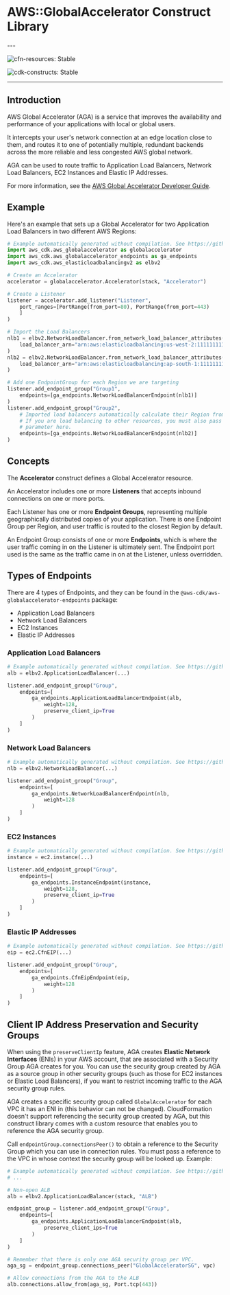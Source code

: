 # AWS::GlobalAccelerator Construct Library

<!--BEGIN STABILITY BANNER-->---


![cfn-resources: Stable](https://img.shields.io/badge/cfn--resources-stable-success.svg?style=for-the-badge)

![cdk-constructs: Stable](https://img.shields.io/badge/cdk--constructs-stable-success.svg?style=for-the-badge)

---
<!--END STABILITY BANNER-->

## Introduction

AWS Global Accelerator (AGA) is a service that improves the availability and
performance of your applications with local or global users.

It intercepts your user's network connection at an edge location close to
them, and routes it to one of potentially multiple, redundant backends across
the more reliable and less congested AWS global network.

AGA can be used to route traffic to Application Load Balancers, Network Load
Balancers, EC2 Instances and Elastic IP Addresses.

For more information, see the [AWS Global
Accelerator Developer Guide](https://docs.aws.amazon.com/AWSCloudFormation/latest/UserGuide/AWS_GlobalAccelerator.html).

## Example

Here's an example that sets up a Global Accelerator for two Application Load
Balancers in two different AWS Regions:

```python
# Example automatically generated without compilation. See https://github.com/aws/jsii/issues/826
import aws_cdk.aws_globalaccelerator as globalaccelerator
import aws_cdk.aws_globalaccelerator_endpoints as ga_endpoints
import aws_cdk.aws_elasticloadbalancingv2 as elbv2

# Create an Accelerator
accelerator = globalaccelerator.Accelerator(stack, "Accelerator")

# Create a Listener
listener = accelerator.add_listener("Listener",
    port_ranges=[PortRange(from_port=80), PortRange(from_port=443)
    ]
)

# Import the Load Balancers
nlb1 = elbv2.NetworkLoadBalancer.from_network_load_balancer_attributes(stack, "NLB1",
    load_balancer_arn="arn:aws:elasticloadbalancing:us-west-2:111111111111:loadbalancer/app/my-load-balancer1/e16bef66805b"
)
nlb2 = elbv2.NetworkLoadBalancer.from_network_load_balancer_attributes(stack, "NLB2",
    load_balancer_arn="arn:aws:elasticloadbalancing:ap-south-1:111111111111:loadbalancer/app/my-load-balancer2/5513dc2ea8a1"
)

# Add one EndpointGroup for each Region we are targeting
listener.add_endpoint_group("Group1",
    endpoints=[ga_endpoints.NetworkLoadBalancerEndpoint(nlb1)]
)
listener.add_endpoint_group("Group2",
    # Imported load balancers automatically calculate their Region from the ARN.
    # If you are load balancing to other resources, you must also pass a `region`
    # parameter here.
    endpoints=[ga_endpoints.NetworkLoadBalancerEndpoint(nlb2)]
)
```

## Concepts

The **Accelerator** construct defines a Global Accelerator resource.

An Accelerator includes one or more **Listeners** that accepts inbound
connections on one or more ports.

Each Listener has one or more **Endpoint Groups**, representing multiple
geographically distributed copies of your application. There is one Endpoint
Group per Region, and user traffic is routed to the closest Region by default.

An Endpoint Group consists of one or more **Endpoints**, which is where the
user traffic coming in on the Listener is ultimately sent. The Endpoint port
used is the same as the traffic came in on at the Listener, unless overridden.

## Types of Endpoints

There are 4 types of Endpoints, and they can be found in the
`@aws-cdk/aws-globalaccelerator-endpoints` package:

* Application Load Balancers
* Network Load Balancers
* EC2 Instances
* Elastic IP Addresses

### Application Load Balancers

```python
# Example automatically generated without compilation. See https://github.com/aws/jsii/issues/826
alb = elbv2.ApplicationLoadBalancer(...)

listener.add_endpoint_group("Group",
    endpoints=[
        ga_endpoints.ApplicationLoadBalancerEndpoint(alb,
            weight=128,
            preserve_client_ip=True
        )
    ]
)
```

### Network Load Balancers

```python
# Example automatically generated without compilation. See https://github.com/aws/jsii/issues/826
nlb = elbv2.NetworkLoadBalancer(...)

listener.add_endpoint_group("Group",
    endpoints=[
        ga_endpoints.NetworkLoadBalancerEndpoint(nlb,
            weight=128
        )
    ]
)
```

### EC2 Instances

```python
# Example automatically generated without compilation. See https://github.com/aws/jsii/issues/826
instance = ec2.instance(...)

listener.add_endpoint_group("Group",
    endpoints=[
        ga_endpoints.InstanceEndpoint(instance,
            weight=128,
            preserve_client_ip=True
        )
    ]
)
```

### Elastic IP Addresses

```python
# Example automatically generated without compilation. See https://github.com/aws/jsii/issues/826
eip = ec2.CfnEIP(...)

listener.add_endpoint_group("Group",
    endpoints=[
        ga_endpoints.CfnEipEndpoint(eip,
            weight=128
        )
    ]
)
```

## Client IP Address Preservation and Security Groups

When using the `preserveClientIp` feature, AGA creates
**Elastic Network Interfaces** (ENIs) in your AWS account, that are
associated with a Security Group AGA creates for you. You can use the
security group created by AGA as a source group in other security groups
(such as those for EC2 instances or Elastic Load Balancers), if you want to
restrict incoming traffic to the AGA security group rules.

AGA creates a specific security group called `GlobalAccelerator` for each VPC
it has an ENI in (this behavior can not be changed). CloudFormation doesn't
support referencing the security group created by AGA, but this construct
library comes with a custom resource that enables you to reference the AGA
security group.

Call `endpointGroup.connectionsPeer()` to obtain a reference to the Security Group
which you can use in connection rules. You must pass a reference to the VPC in whose
context the security group will be looked up. Example:

```python
# Example automatically generated without compilation. See https://github.com/aws/jsii/issues/826
# ...

# Non-open ALB
alb = elbv2.ApplicationLoadBalancer(stack, "ALB")

endpoint_group = listener.add_endpoint_group("Group",
    endpoints=[
        ga_endpoints.ApplicationLoadBalancerEndpoint(alb,
            preserve_client_ips=True
        )
    ]
)

# Remember that there is only one AGA security group per VPC.
aga_sg = endpoint_group.connections_peer("GlobalAcceleratorSG", vpc)

# Allow connections from the AGA to the ALB
alb.connections.allow_from(aga_sg, Port.tcp(443))
```
